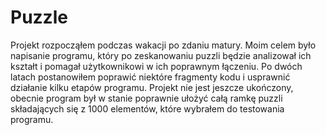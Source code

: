 # Puzzle
Projekt rozpocząłem podczas wakacji po zdaniu matury. Moim celem było napisanie programu, który po zeskanowaniu puzzli będzie analizował ich kształt i pomagał użytkownikowi w ich poprawnym łączeniu.
Po dwóch latach postanowiłem poprawić niektóre fragmenty kodu i usprawnić działanie kilku etapów programu. Projekt nie jest jeszcze ukończony, obecnie program był w stanie poprawnie ułożyć całą ramkę
puzzli składających się z 1000 elementów, które wybrałem do testowania programu. 

